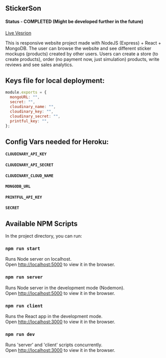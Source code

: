 ## StickerSon

#### Status - COMPLETED (Might be developed further in the future)

[Live Vesrion](https://stickerson.herokuapp.com)

This is responsive website project made with NodeJS (Express) + React + MongoDB. The user can browse the website and see different sticker mockups (products) created by other users. Users can create a store (to create products), order (no payment now, just simulation) products, write reviews and see sales analytics.

## Keys file for local deployment:

```javascript
module.exports = {
  mongoURL: "",
  secret: "",
  cloudinary_name: "",
  cloudinary_key: "",
  cloudinary_secret: "",
  printful_key: "",
};
```

## Config Vars needed for Heroku:

#### `CLOUDINARY_API_KEY`

#### `CLOUDINARY_API_SECRET`

#### `CLOUDINARY_CLOUD_NAME`

#### `MONGODB_URL`

#### `PRINTFUL_API_KEY`

#### `SECRET`

## Available NPM Scripts

In the project directory, you can run:

### `npm run start`

Runs Node server on localhost.<br />
Open [http://localhost:5000](http://localhost:5000) to view it in the browser.

### `npm run server`

Runs Node server in the development mode (Nodemon).<br />
Open [http://localhost:5000](http://localhost:5000) to view it in the browser.

### `npm run client`

Runs the React app in the development mode.<br />
Open [http://localhost:3000](http://localhost:3000) to view it in the browser.

### `npm run dev`

Runs 'server' and 'client' scripts concurrently.<br />
Open [http://localhost:3000](http://localhost:3000) to view it in the browser.

